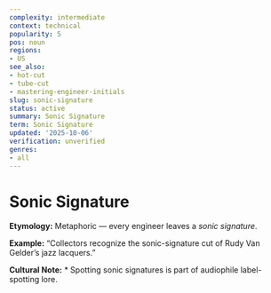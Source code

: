 ```yaml
---
complexity: intermediate
context: technical
popularity: 5
pos: noun
regions:
- US
see_also:
- hot-cut
- tube-cut
- mastering-engineer-initials
slug: sonic-signature
status: active
summary: Sonic Signature
term: Sonic Signature
updated: '2025-10-06'
verification: unverified
genres:
- all
---
```


# Sonic Signature

**Etymology:** Metaphoric — every engineer leaves a *sonic signature*.

**Example:** “Collectors recognize the sonic-signature cut of Rudy Van Gelder’s jazz lacquers.”

**Cultural Note:** * Spotting sonic signatures is part of audiophile label-spotting lore.

